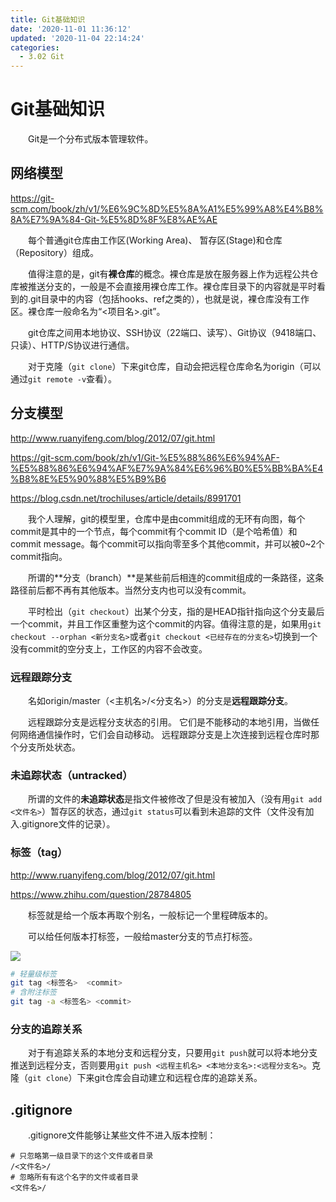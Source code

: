 ```yaml
---
title: Git基础知识
date: '2020-11-01 11:36:12'
updated: '2020-11-04 22:14:24'
categories:
  - 3.02 Git
---
```

# Git基础知识

　　Git是一个分布式版本管理软件。

## 网络模型

<https://git-scm.com/book/zh/v1/%E6%9C%8D%E5%8A%A1%E5%99%A8%E4%B8%8A%E7%9A%84-Git-%E5%8D%8F%E8%AE%AE>

　　每个普通git仓库由工作区(Working Area)、 暂存区(Stage)和仓库（Repository）组成。

　　值得注意的是，git有**裸仓库**的概念。裸仓库是放在服务器上作为远程公共仓库被推送分支的，一般是不会直接用裸仓库工作。裸仓库目录下的内容就是平时看到的.git目录中的内容（包括hooks、ref之类的），也就是说，裸仓库没有工作区。裸仓库一般命名为“&lt;项目名&gt;.git”。

　　git仓库之间用本地协议、SSH协议（22端口、读写）、Git协议（9418端口、只读）、HTTP/S协议进行通信。

　　对于克隆（`git clone`）下来git仓库，自动会把远程仓库命名为origin（可以通过`git remote -v`查看）。


## 分支模型

<http://www.ruanyifeng.com/blog/2012/07/git.html>

<https://git-scm.com/book/zh/v1/Git-%E5%88%86%E6%94%AF-%E5%88%86%E6%94%AF%E7%9A%84%E6%96%B0%E5%BB%BA%E4%B8%8E%E5%90%88%E5%B9%B6>

<https://blog.csdn.net/trochiluses/article/details/8991701>

　　我个人理解，git的模型里，仓库中是由commit组成的无环有向图，每个commit是其中的一个节点，每个commit有个commit ID（是个哈希值）和commit message。每个commit可以指向零至多个其他commit，并可以被0~2个commit指向。

　　所谓的**分支（branch）**是某些前后相连的commit组成的一条路径，这条路径前后都不再有其他版本。当然分支内也可以没有commit。

　　平时检出（`git checkout`）出某个分支，指的是HEAD指针指向这个分支最后一个commit，并且工作区重整为这个commit的内容。值得注意的是，如果用`git checkout --orphan <新分支名>`或者`git checkout <已经存在的分支名>`切换到一个没有commit的空分支上，工作区的内容不会改变。

### 远程跟踪分支

　　名如origin/master（<主机名>/<分支名>）的分支是**远程跟踪分支**。

　　远程跟踪分支是远程分支状态的引用。 它们是不能移动的本地引用，当做任何网络通信操作时，它们会自动移动。 远程跟踪分支是上次连接到远程仓库时那个分支所处状态。

### 未追踪状态（untracked）

　　所谓的文件的**未追踪状态**是指文件被修改了但是没有被加入（没有用`git add <文件名>`）暂存区的状态，通过`git status`可以看到未追踪的文件（文件没有加入.gitignore文件的记录）。

### 标签（tag）

<http://www.ruanyifeng.com/blog/2012/07/git.html>

<https://www.zhihu.com/question/28784805>


　　标签就是给一个版本再取个别名，一般标记一个里程碑版本的。

　　可以给任何版本打标签，一般给master分支的节点打标签。

![](https://raw.githubusercontent.com/furrybear/res/master/img/20190302101927.png)

```sh
# 轻量级标签
git tag <标签名>  <commit>
# 含附注标签
git tag -a <标签名> <commit>
```

### 分支的追踪关系

　　对于有追踪关系的本地分支和远程分支，只要用`git push`就可以将本地分支推送到远程分支，否则要用`git push <远程主机名> <本地分支名>:<远程分支名>`。克隆（`git clone`）下来git仓库会自动建立和远程仓库的追踪关系。

## .gitignore

　　.gitignore文件能够让某些文件不进入版本控制：

```.gitignore
# 只忽略第一级目录下的这个文件或者目录
/<文件名>/
# 忽略所有有这个名字的文件或者目录
<文件名>/
```

